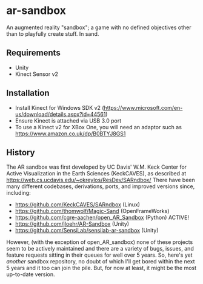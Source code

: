 # ar-sandbox
An augmented reality "sandbox"; a game with no defined objectives other than to playfully create stuff. In sand.

## Requirements
- Unity
- Kinect Sensor v2

## Installation
- Install Kinect for Windows SDK v2 (https://www.microsoft.com/en-us/download/details.aspx?id=44561) 
- Ensure Kinect is attached via USB 3.0 port
- To use a Kinect v2 for XBox One, you will need an adaptor such as https://www.amazon.co.uk/dp/B0BTYJ8GS1

## History
The AR sandbox was first developed by UC Davis' W.M. Keck Center for Active Visualization in the Earth Sciences (KeckCAVES), as described at https://web.cs.ucdavis.edu/~okreylos/ResDev/SARndbox/
There have been many different codebases, derivations, ports, and improved versions since, including:
 - https://github.com/KeckCAVES/SARndbox (Linux)
 - https://github.com/thomwolf/Magic-Sand (OpenFrameWorks)
 - https://github.com/cgre-aachen/open_AR_Sandbox (Python) ACTIVE!
 - https://github.com/jloehr/AR-Sandbox (Unity)
 - https://github.com/SensiLab/sensilab-ar-sandbox (Unity)

However, (with the exception of open_AR_sandbox) none of these projects seem to be actively maintained and there are a variety of bugs, issues, and feature requests sitting in their queues for well over 5 years.
So, here's yet _another_ sandbox repository, no doubt of which I'll get bored within the next 5 years and it too can join the pile. But, for now at least, it might be the most up-to-date version.
